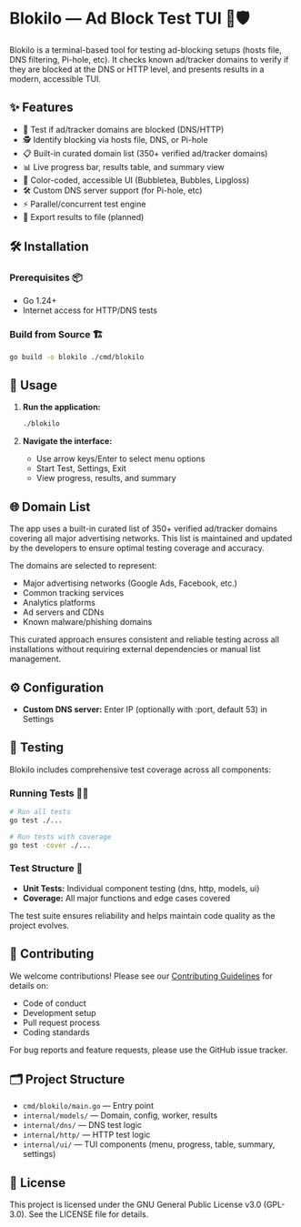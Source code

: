 # Blokilo — Ad Block Test TUI 🚫🛡️

Blokilo is a terminal-based tool for testing ad-blocking setups (hosts file, DNS filtering, Pi-hole, etc). It checks known ad/tracker domains to verify if they are blocked at the DNS or HTTP level, and presents results in a modern, accessible TUI.

## ✨ Features

- 🚦 Test if ad/tracker domains are blocked (DNS/HTTP)
- 🕵️ Identify blocking via hosts file, DNS, or Pi-hole
- 📋 Built-in curated domain list (350+ verified ad/tracker domains)
- 📊 Live progress bar, results table, and summary view
- 🎨 Color-coded, accessible UI (Bubbletea, Bubbles, Lipgloss)
- 🛠️ Custom DNS server support (for Pi-hole, etc)
- ⚡ Parallel/concurrent test engine
- 💾 Export results to file (planned)

## 🛠️ Installation

### Prerequisites 📦

- Go 1.24+
- Internet access for HTTP/DNS tests

### Build from Source 🏗️

```sh
go build -o blokilo ./cmd/blokilo
```

## 🚀 Usage

1. **Run the application:**
   ```sh
   ./blokilo
   ```

2. **Navigate the interface:**
   - Use arrow keys/Enter to select menu options
   - Start Test, Settings, Exit
   - View progress, results, and summary

## 🌐 Domain List

The app uses a built-in curated list of 350+ verified ad/tracker domains covering all major advertising networks. This list is maintained and updated by the developers to ensure optimal testing coverage and accuracy.

The domains are selected to represent:
- Major advertising networks (Google Ads, Facebook, etc.)
- Common tracking services
- Analytics platforms
- Ad servers and CDNs
- Known malware/phishing domains

This curated approach ensures consistent and reliable testing across all installations without requiring external dependencies or manual list management.

## ⚙️ Configuration

- **Custom DNS server:** Enter IP (optionally with :port, default 53) in Settings

## 🧪 Testing

Blokilo includes comprehensive test coverage across all components:

### Running Tests 🏃‍♂️

```sh
# Run all tests
go test ./...

# Run tests with coverage
go test -cover ./...
```

### Test Structure 🧩

- **Unit Tests:** Individual component testing (dns, http, models, ui)
- **Coverage:** All major functions and edge cases covered

The test suite ensures reliability and helps maintain code quality as the project evolves.

## 🤝 Contributing

We welcome contributions! Please see our [Contributing Guidelines](CONTRIBUTING.md) for details on:

- Code of conduct
- Development setup
- Pull request process
- Coding standards

For bug reports and feature requests, please use the GitHub issue tracker.

## 🗂️ Project Structure

- `cmd/blokilo/main.go` — Entry point
- `internal/models/` — Domain, config, worker, results
- `internal/dns/` — DNS test logic
- `internal/http/` — HTTP test logic
- `internal/ui/` — TUI components (menu, progress, table, summary, settings)

## 📄 License

This project is licensed under the GNU General Public License v3.0 (GPL-3.0). See the LICENSE file for details.
